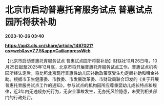 # 北京市启动普惠托育服务试点 普惠试点园所将获补助

**2023-10-26 03:40**

**https://api3.cls.cn/share/article/1497021?os=web&sv=7.7.5&app=CailianpressWeb**

【北京市启动普惠托育服务试点 普惠试点园所将获补助】财联社10月26日电，10月25日起至2025年12月底，北京市将开展普惠托育服务试点工作。普惠试点机构园所经认定后，将比照北京现行普惠性幼儿园补助政策享受生均定额补助和租金补助。根据市卫生健康委、市教委、市发展改革委、市财政局联合印发的《关于开展普惠托育服务试点工作的通知》，参与试点的机构园所应尊重婴幼儿成长特点和规律，近3年内无违规办托行为，无安全事故发生，无办托风险隐患，未受到相关部门的行政处罚。